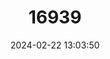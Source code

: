 ---
title: "16939"
category: "Rhoptropella ocellata"
draft: false
date: 2024-02-22 13:03:50
languages:
  English: ["Ocellated Day Gecko", "Spotted Day Gecko", "Namaqua Day Gecko"]
  French: ["Gecko diurne ocellé", "Phelsume ocellé"]
  Spanish; Castilian: ["Geco Diurno Ocelado"]
---